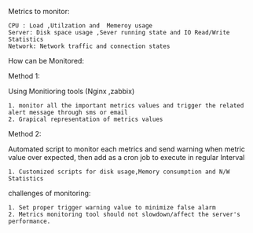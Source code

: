 Metrics to monitor:

    CPU : Load ,Utilzation and  Memeroy usage
	Server: Disk space usage ,Sever running state and IO Read/Write Statistics
	Network: Network traffic and connection states

How can be Monitored:

Method 1: 

Using Monitioring tools (Nginx ,zabbix)

	1. monitor all the important metrics values and trigger the related alert message through sms or email
	2. Grapical representation of metrics values
  
Method 2: 


Automated script to monitor each metrics and send warning when metric value over expected, then add as a cron job to execute in regular Interval

	1. Customized scripts for disk usage,Memory consumption and N/W Statistics

challenges of monitoring:

	1. Set proper trigger warning value to minimize false alarm
	2. Metrics monitoring tool should not slowdown/affect the server's performance.
  
  
